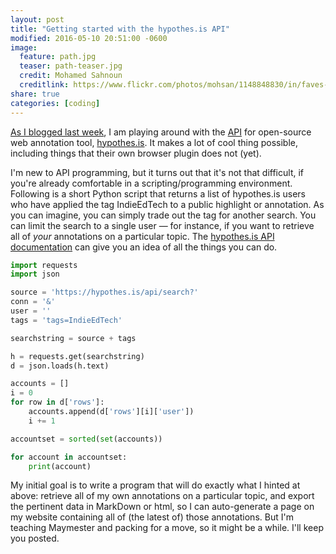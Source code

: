 ```yaml
---
layout: post
title: "Getting started with the hypothes.is API"
modified: 2016-05-10 20:51:00 -0600
image:
  feature: path.jpg
  teaser: path-teaser.jpg
  credit: Mohamed Sahnoun
  creditlink: https://www.flickr.com/photos/mohsan/1148848830/in/faves-131104016@N08/
share: true
categories: [coding]
---
```


[As I blogged last week](/2016/04/hypothesis-public-research-notebook/), I am playing around with the [API](https://h.readthedocs.io/en/latest/api.html) for open-source web annotation tool, [hypothes.is](https://hypothes.is). It makes a lot of cool thing possible, including things that their own browser plugin does not (yet).

I'm new to API programming, but it turns out that it's not that difficult, if you're already comfortable in a scripting/programming environment. Following is a short Python script that returns a list of hypothes.is users who have applied the tag IndieEdTech to a public highlight or annotation. As you can imagine, you can simply trade out the tag for another search. You can limit the search to a single user ― for instance, if you want to retrieve all of *your* annotations on a particular topic. The [hypothes.is API documentation](https://h.readthedocs.io/en/latest/api.html) can give you an idea of all the things you can do.

```python
import requests
import json

source = 'https://hypothes.is/api/search?'
conn = '&'
user = ''
tags = 'tags=IndieEdTech'

searchstring = source + tags

h = requests.get(searchstring)
d = json.loads(h.text)

accounts = []
i = 0
for row in d['rows']:
    accounts.append(d['rows'][i]['user'])
    i += 1

accountset = sorted(set(accounts))

for account in accountset:
    print(account)
```

My initial goal is to write a program that will do exactly what I hinted at above: retrieve all of my own annotations on a particular topic, and export the pertinent data in MarkDown or html, so I can auto-generate a page on my website containing all of (the latest of) those annotations. But I'm teaching Maymester and packing for a move, so it might be a while. I'll keep you posted.
